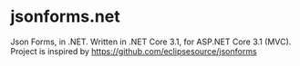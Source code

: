 # jsonforms.net
Json Forms, in .NET. Written in .NET Core 3.1, for ASP.NET Core 3.1 (MVC). Project is inspired by https://github.com/eclipsesource/jsonforms
